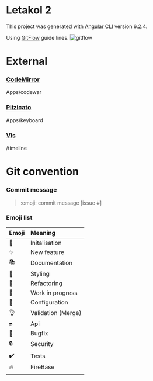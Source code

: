 # Letakol 2

This project was generated with [Angular CLI](https://github.com/angular/angular-cli) version 6.2.4.

Using [GitFlow](https://danielkummer.github.io/git-flow-cheatsheet/index.fr_FR.html) guide lines.
![gitflow](https://danielkummer.github.io/git-flow-cheatsheet/img/lines-big.png)

# External

### [CodeMirror](https://codemirror.net/)

Apps/codewar

### [Piizicato](https://alemangui.github.io/pizzicato/)

Apps/keyboard

### [Vis](http://visjs.org/)

/timeline

# Git convention

### Commit message

> :emoji: commit message [issue #]

### Emoji list

| Emoji              | Meaning            |
| :----------------- | :----------------- |
| :tada:             | Initalisation      |
| :sparkles:         | New feature        |
| :books:            | Documentation      |
| :art:              | Styling            |
| :hammer:           | Refactoring        |
| :construction:     | Work in progress   |
| :wrench:           | Configuration      |
| :ok_hand:          | Validation (Merge) |
| :on:               | Api                |
| :bug:              | Bugfix             |
| :lock:             | Security           |
| :heavy_check_mark: | Tests              |
| :fire:             | FireBase           |
|                    |                    |
